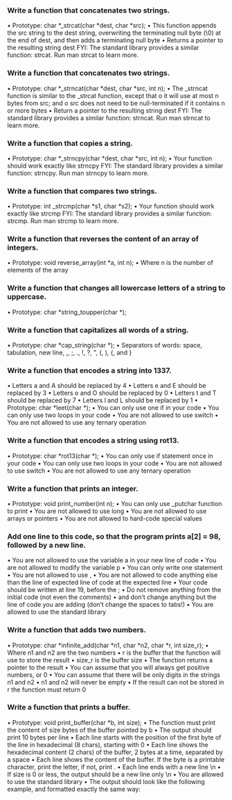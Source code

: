 ### Write a function that concatenates two strings.
•	Prototype: char *_strcat(char *dest, char *src);
•	This function appends the src string to the dest string, overwriting the terminating null byte (\0) at the end of dest, and then adds a terminating null byte
•	Returns a pointer to the resulting string dest
FYI: The standard library provides a similar function: strcat. Run man strcat to learn more.


### Write a function that concatenates two strings.
•	Prototype: char *_strncat(char *dest, char *src, int n);
•	The _strncat function is similar to the _strcat function, except that
o	it will use at most n bytes from src; and
o	src does not need to be null-terminated if it contains n or more bytes
•	Return a pointer to the resulting string dest
FYI: The standard library provides a similar function: strncat. Run man strncat to learn more.


### Write a function that copies a string.
•	Prototype: char *_strncpy(char *dest, char *src, int n);
•	Your function should work exactly like strncpy
FYI: The standard library provides a similar function: strncpy. Run man strncpy to learn more.


### Write a function that compares two strings.
•	Prototype: int _strcmp(char *s1, char *s2);
•	Your function should work exactly like strcmp
FYI: The standard library provides a similar function: strcmp. Run man strcmp to learn more.


### Write a function that reverses the content of an array of integers.
•	Prototype: void reverse_array(int *a, int n);
•	Where n is the number of elements of the array


### Write a function that changes all lowercase letters of a string to uppercase.
•	Prototype: char *string_toupper(char *);

### Write a function that capitalizes all words of a string.
•	Prototype: char *cap_string(char *);
•	Separators of words: space, tabulation, new line, ,, ;, ., !, ?, ", (, ), {, and }

### Write a function that encodes a string into 1337.
•	Letters a and A should be replaced by 4
•	Letters e and E should be replaced by 3
•	Letters o and O should be replaced by 0
•	Letters t and T should be replaced by 7
•	Letters l and L should be replaced by 1
•	Prototype: char *leet(char *);
•	You can only use one if in your code
•	You can only use two loops in your code
•	You are not allowed to use switch
•	You are not allowed to use any ternary operation

### Write a function that encodes a string using rot13.
•	Prototype: char *rot13(char *);
•	You can only use if statement once in your code
•	You can only use two loops in your code
•	You are not allowed to use switch
•	You are not allowed to use any ternary operation
### Write a function that prints an integer.
•	Prototype: void print_number(int n);
•	You can only use _putchar function to print
•	You are not allowed to use long
•	You are not allowed to use arrays or pointers
•	You are not allowed to hard-code special values

### Add one line to this code, so that the program prints a[2] = 98, followed by a new line.
•	You are not allowed to use the variable a in your new line of code
•	You are not allowed to modify the variable p
•	You can only write one statement
•	You are not allowed to use ,
•	You are not allowed to code anything else than the line of expected line of code at the expected line
•	Your code should be written at line 19, before the ;
•	Do not remove anything from the initial code (not even the comments)
•	and don’t change anything but the line of code you are adding (don’t change the spaces to tabs!)
•	You are allowed to use the standard library
### Write a function that adds two numbers.
•	Prototype: char *infinite_add(char *n1, char *n2, char *r, int size_r);
•	Where n1 and n2 are the two numbers
•	r is the buffer that the function will use to store the result
•	size_r is the buffer size
•	The function returns a pointer to the result
•	You can assume that you will always get positive numbers, or 0
•	You can assume that there will be only digits in the strings n1 and n2
•	n1 and n2 will never be empty
•	If the result can not be stored in r the function must return 0

### Write a function that prints a buffer.
•	Prototype: void print_buffer(char *b, int size);
•	The function must print the content of size bytes of the buffer pointed by b
•	The output should print 10 bytes per line
•	Each line starts with the position of the first byte of the line in hexadecimal (8 chars), starting with 0
•	Each line shows the hexadecimal content (2 chars) of the buffer, 2 bytes at a time, separated by a space
•	Each line shows the content of the buffer. If the byte is a printable character, print the letter, if not, print .
•	Each line ends with a new line \n
•	If size is 0 or less, the output should be a new line only \n
•	You are allowed to use the standard library
•	The output should look like the following example, and formatted exactly the same way:


